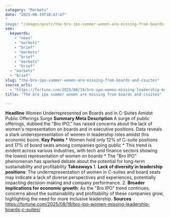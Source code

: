 ```yaml
---
category: "Markets"
date: "2025-08-19T18:43:47"
"
image: "/images/posts/the-bro-ipo-summer-women-are-missing-from-boards-and-csuites.jpg"
seo:
  keywords:
    - "news"
    - "markets"
    - "brief"
    - "markets"
    - "brief"
    - "markets"
    - "brief"
  - "markets"
  - "brief"
slug: "the-bro-ipo-summer-women-are-missing-from-boards-and-csuites"
source_urls:
  - "https://fortune.com/2025/08/19/bro-ipo-women-missing-leadership-boards-c-suites/"
title: "The bro ipo summer women are missing from boards and csuites"

---
```


**Headline** Women Underrepresented on Boards and in C-Suites Amidst Public Offerings Surge  **Summary Meta Description** A surge of public offerings, dubbed the "Bro IPO," has raised concerns about the lack of women's representation on boards and in executive positions. Data reveals a stark underrepresentation of women in leadership roles amidst this economic boom.  **Key Points**  * Women hold only 12% of C-suite positions and 17% of board seats among companies going public * This trend is evident across various industries, with tech and finance sectors showing the lowest representation of women on boards * The "Bro IPO" phenomenon has sparked debate about the potential for long-term sustainability and profitability  **Takeaways**  1. **Lack of diversity in leadership positions**: The underrepresentation of women in C-suites and board seats may indicate a lack of diverse perspectives and experiences, potentially impacting decision-making and company performance. 2. **Broader implications for economic growth**: As the "Bro IPO" trend continues, concerns about the sustainability and profitability of these companies grow, highlighting the need for more inclusive leadership.  **Sources** https://fortune.com/2025/08/19/bro-ipo-women-missing-leadership-boards-c-suites/